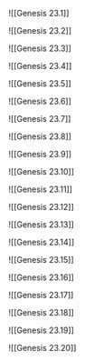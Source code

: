 ![[Genesis 23.1]]

![[Genesis 23.2]]

![[Genesis 23.3]]

![[Genesis 23.4]]

![[Genesis 23.5]]

![[Genesis 23.6]]

![[Genesis 23.7]]

![[Genesis 23.8]]

![[Genesis 23.9]]

![[Genesis 23.10]]

![[Genesis 23.11]]

![[Genesis 23.12]]

![[Genesis 23.13]]

![[Genesis 23.14]]

![[Genesis 23.15]]

![[Genesis 23.16]]

![[Genesis 23.17]]

![[Genesis 23.18]]

![[Genesis 23.19]]

![[Genesis 23.20]]
